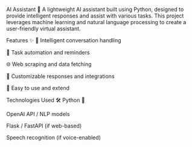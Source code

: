 AI Assistant 🤖
A lightweight AI assistant built using Python, designed to provide intelligent responses and assist with various tasks. This project leverages machine learning and natural language processing to create a user-friendly virtual assistant.

Features ✨
🧠 Intelligent conversation handling

📌 Task automation and reminders

🌐 Web scraping and data fetching

🎯 Customizable responses and integrations

🚀 Easy to use and extend

Technologies Used 🛠️
Python 🐍

OpenAI API / NLP models

Flask / FastAPI (if web-based)

Speech recognition (if voice-enabled)
